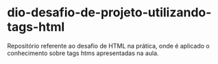 # dio-desafio-de-projeto-utilizando-tags-html
Repositório referente ao desafio de HTML na prática, onde é aplicado o conhecimento sobre tags htms apresentadas na aula.
